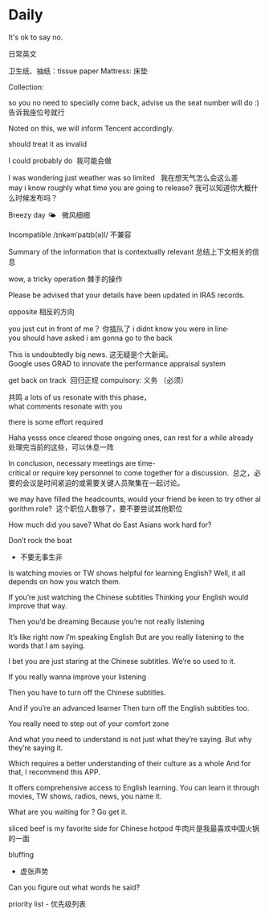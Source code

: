 # Daily

It's ok to say no.

日常英文

卫生纸、抽纸：tissue paper
Mattress: 床垫


Collection:

so you no need to specially come back, advise us the seat number will do :)
告诉我座位号就行

Noted on this, we will inform Tencent accordingly.

should treat it as invalid


I could probably do  我可能会做

I was wondering just weather was so limited   我在想天气怎么会这么差
may i know roughly what time you are going to release? 我可以知道你大概什么时候发布吗？

Breezy day 🌤   微风细细

Incompatible /ɪnkəmˈpatɪb(ə)l/
不兼容


Summary of the information that is contextually relevant
总结上下文相关的信息

wow, a tricky operation  棘手的操作

Please be advised that your details have been updated in IRAS records.


opposite 相反的方向

you just cut in front of me？ 你插队了
i didnt know you were in line·
you should have asked
i am gonna go to the back

This is undoubtedly big news. 这无疑是个大新闻。
Google uses GRAD to innovate the performance appraisal system


get back on track  回归正规
compulsory: 义务 （必须）

共鸣
a lots of us resonate with this phase，what comments resonate with you

there is some effort required


Haha yesss once cleared those ongoing ones, can rest for a while already
处理完当前的这些，可以休息一阵

In conclusion, necessary meetings are time-critical or require key personnel to come together for a discussion. 
总之，必要的会议是时间紧迫的或需要关键人员聚集在一起讨论。

we may have filled the headcounts, would your friend be keen to try other algorithm role?  这个职位人数够了，要不要尝试其他职位


How much did you save?
What do East Asians work hard for?


Don’t rock the boat
- 不要无事生非



Is watching movies or TW shows helpful for learning English?
Well, it all depends on how you watch them.

If you’re just watching the Chinese subtitles
Thinking your English would improve that way.

Then you’d be dreaming
Because you’re not really listening

It’s like right now I’m speaking English
But are you really listening to the words that I am saying.

I bet you are just staring at the Chinese subtitles.
We’re so used to it.

If you really wanna improve your listening

Then you have to turn off  the Chinese subtitles.

And if you’re an advanced learner
Then turn off the English subtitles too.



You really need to step out of your comfort zone

And what you need to understand is not just what they’re saying.
But why they’re saying it.

Which requires a better understanding of their culture as a whole
And for that, I recommend this APP.



It offers comprehensive access to English learning.
You can learn it through movies, TW shows, radios, news, you name it.

What are you waiting for ?  Go get it.



sliced beef is my favorite side for Chinese hotpod
牛肉片是我最喜欢中国火锅的一面


bluffing
- 虚张声势


Can you figure out what words he said?


priority list - 优先级列表
